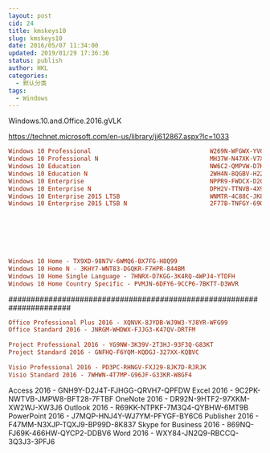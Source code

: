 ```yaml
---
layout: post
cid: 24
title: kmskeys10
slug: kmskeys10
date: 2016/05/07 11:34:00
updated: 2019/01/29 17:36:36
status: publish
author: HKL
categories: 
  - 默认分类
tags: 
  - Windows
---
```



Windows.10.and.Office.2016.gVLK
 

https://technet.microsoft.com/en-us/library/jj612867.aspx?lc=1033

```ini
Windows 10 Professional                                 W269N-WFGWX-YVC9B-4J6C9-T83GX
Windows 10 Professional N                               MH37W-N47XK-V7XM9-C7227-GCQG9
Windows 10 Education                                    NW6C2-QMPVW-D7KKK-3GKT6-VCFB2
Windows 10 Education N                                  2WH4N-8QGBV-H22JP-CT43Q-MDWWJ
Windows 10 Enterprise                                   NPPR9-FWDCX-D2C8J-H872K-2YT43
Windows 10 Enterprise N                                 DPH2V-TTNVB-4X9Q3-TJR4H-KHJW4
Windows 10 Enterprise 2015 LTSB                         WNMTR-4C88C-JK8YV-HQ7T2-76DF9
Windows 10 Enterprise 2015 LTSB N                       2F77B-TNFGY-69QQF-B8YKP-D69TJ
 





 
Windows 10 Home - TX9XD-98N7V-6WMQ6-BX7FG-H8Q99
Windows 10 Home N - 3KHY7-WNT83-DGQKR-F7HPR-844BM
Windows 10 Home Single Language - 7HNRX-D7KGG-3K4RQ-4WPJ4-YTDFH
Windows 10 Home Country Specific - PVMJN-6DFY6-9CCP6-7BKTT-D3WVR
```
 <!--more-->
######################################################################
 
```ini 
Office Professional Plus 2016 - XQNVK-8JYDB-WJ9W3-YJ8YR-WFG99
Office Standard 2016 - JNRGM-WHDWX-FJJG3-K47QV-DRTFM
 
Project Professional 2016 - YG9NW-3K39V-2T3HJ-93F3Q-G83KT
Project Standard 2016 - GNFHQ-F6YQM-KQDGJ-327XX-KQBVC
 
Visio Professional 2016 - PD3PC-RHNGV-FXJ29-8JK7D-RJRJK
Visio Standard 2016 - 7WHWN-4T7MP-G96JF-G33KR-W8GF4
```
 
Access 2016 - GNH9Y-D2J4T-FJHGG-QRVH7-QPFDW
Excel 2016 - 9C2PK-NWTVB-JMPW8-BFT28-7FTBF
OneNote 2016 - DR92N-9HTF2-97XKM-XW2WJ-XW3J6
Outlook 2016 - R69KK-NTPKF-7M3Q4-QYBHW-6MT9B
PowerPoint 2016 - J7MQP-HNJ4Y-WJ7YM-PFYGF-BY6C6
Publisher 2016 - F47MM-N3XJP-TQXJ9-BP99D-8K837
Skype for Business 2016 - 869NQ-FJ69K-466HW-QYCP2-DDBV6
Word 2016 - WXY84-JN2Q9-RBCCQ-3Q3J3-3PFJ6
